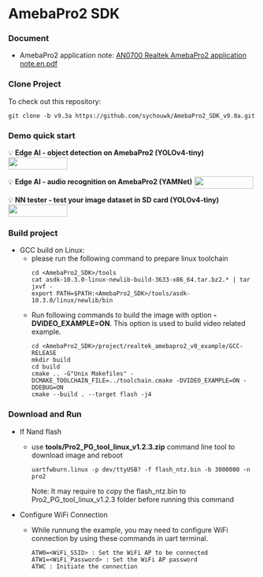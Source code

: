 # AmebaPro2 SDK

### Document
- AmebaPro2 application note: [AN0700 Realtek AmebaPro2 application note.en.pdf](https://github.com/sychouwk/AmebaPro2_SDK_v9.0a/blob/v9.3a/doc/AN0700%20Realtek%20AmebaPro2%20application%20note.en.pdf)

### Clone Project  
To check out this repository:  

```
git clone -b v9.3a https://github.com/sychouwk/AmebaPro2_SDK_v9.0a.git
```

### Demo quick start

:bulb: **Edge AI - object detection on AmebaPro2 (YOLOv4-tiny)**
<a href="https://github.com/sychouwk/AmebaPro2_SDK_v9.0a/blob/v9.3a/doc/NN_example_README.md">
  <img src="https://img.shields.io/badge/-Getting%20Started-green" valign="middle" height=25px width=120px/>
</a>

:bulb: **Edge AI - audio recognition on AmebaPro2 (YAMNet)**
<a href="https://github.com/sychouwk/AmebaPro2_SDK_v9.0a/blob/v9.3a/doc/NN_audio_example_README.md">
  <img src="https://img.shields.io/badge/-Getting%20Started-green" valign="middle" height=25px width=120px/>
</a>

:bulb: **NN tester - test your image dataset in SD card (YOLOv4-tiny)**
<a href="https://github.com/sychouwk/AmebaPro2_SDK_v9.0a/blob/v9.3a/doc/NN_file_tester_README.md">
  <img src="https://img.shields.io/badge/-Getting%20Started-green" valign="middle" height=25px width=120px/>
</a>

### Build project

- GCC build on Linux: 
  - please run the following command to prepare linux toolchain
    ```
    cd <AmebaPro2_SDK>/tools
    cat asdk-10.3.0-linux-newlib-build-3633-x86_64.tar.bz2.* | tar jxvf -
    export PATH=$PATH:<AmebaPro2_SDK>/tools/asdk-10.3.0/linux/newlib/bin
    ```
  - Run following commands to build the image with option **-DVIDEO_EXAMPLE=ON**. This option is used to build video related example.
    ```
    cd <AmebaPro2_SDK>/project/realtek_amebapro2_v0_example/GCC-RELEASE
    mkdir build
    cd build
    cmake .. -G"Unix Makefiles" -DCMAKE_TOOLCHAIN_FILE=../toolchain.cmake -DVIDEO_EXAMPLE=ON -DDEBUG=ON
    cmake --build . --target flash -j4
    ```

### Download and Run

- If Nand flash
  - use **tools/Pro2_PG_tool_linux_v1.2.3.zip** command line tool to download image and reboot
    ```
    uartfwburn.linux -p dev/ttyUSB? -f flash_ntz.bin -b 3000000 -n pro2
    ```
    Note: It may require to copy the flash_ntz.bin to Pro2_PG_tool_linux_v1.2.3 folder before running this command 

- Configure WiFi Connection  
  - While runnung the example, you may need to configure WiFi connection by using these commands in uart terminal.  
    ```
    ATW0=<WiFi_SSID> : Set the WiFi AP to be connected
    ATW1=<WiFi_Password> : Set the WiFi AP password
    ATWC : Initiate the connection
    ```
